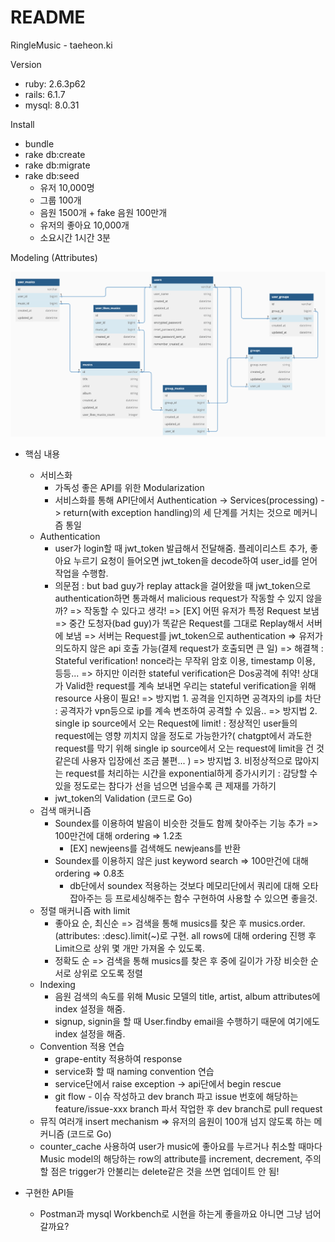 # README

RingleMusic - taeheon.ki

Version
* ruby: 2.6.3p62
* rails: 6.1.7
* mysql: 8.0.31

Install
* bundle
* rake db:create
* rake db:migrate
* rake db:seed
  - 유저 10,000명
  - 그룹 100개
  - 음원 1500개 + fake 음원 100만개
  - 유저의 좋아요 10,000개
  - 소요시간 1시간 3분

Modeling (Attributes)

<img src="modeling.png">

* 핵심 내용
  * 서비스화
    * 가독성 좋은 API를 위한 Modularization
    * 서비스화를 통해 API단에서 Authentication -> Services(processing) -> return(with exception handling)의 세 단계를 거치는 것으로 메커니즘 통일
  * Authentication
    * user가 login할 때 jwt_token 발급해서 전달해줌. 플레이리스트 추가, 좋아요 누르기 요청이 들어오면 jwt_token을 decode하여 user_id를 얻어 작업을 수행함.
    * 의문점 : but bad guy가 replay attack을 걸어왔을 때 jwt_token으로 authentication하면 통과해서 malicious request가 작동할 수 있지 않을까? => 작동할 수 있다고 생각!
    => [EX] 어떤 유저가 특정 Request 보냄 => 중간 도청자(bad guy)가 똑같은 Request를 그대로 Replay해서 서버에 보냄 => 서버는 Request를 jwt_token으로 authentication => 유저가 의도하지 않은 api 호출 가능(결제 request가 호출되면 큰 일)
    => 해결책 : Stateful verification! nonce라는 무작위 암호 이용, timestamp 이용, 등등...
    => 하지만 이러한 stateful verification은 Dos공격에 취약! 상대가 Valid한 request를 계속 보내면 우리는 stateful verification을 위해 resource 사용이 필요!
    => 방지법 1. 공격을 인지하면 공격자의 ip를 차단 : 공격자가 vpn등으로 ip를 계속 변조하여 공격할 수 있음..
    => 방지법 2. single ip source에서 오는 Request에 limit! : 정상적인 user들의 request에는 영향 끼치지 않을 정도로 가능한가?( chatgpt에서 과도한 request를 막기 위해 single ip source에서 오는 request에 limit을 건 것 같은데 사용자 입장에선 조금 불편... )
    => 방지법 3. 비정상적으로 많아지는 request를 처리하는 시간을 exponential하게 증가시키기 : 감당할 수 있을 정도로는 참다가 선을 넘으면 넘을수록 큰 제재를 가하기
    * jwt_token의 Validation (코드로 Go)
  * 검색 매커니즘
    * Soundex를 이용하여 발음이 비슷한 것들도 함께 찾아주는 기능 추가 => 100만건에 대해 ordering => 1.2초
      * [EX] newjeens를 검색해도 newjeans를 반환
    * Soundex를 이용하지 않은 just keyword search => 100만건에 대해 ordering => 0.8초
      * db단에서 soundex 적용하는 것보다 메모리단에서 쿼리에 대해 오타 잡아주는 등 프로세싱해주는 함수 구현하여 사용할 수 있으면 좋을것.
  * 정렬 매커니즘 with limit
    * 좋아요 순, 최신순 => 검색을 통해 musics를 찾은 후 musics.order.(attributes: :desc).limit(~)로 구현. all rows에 대해 ordering 진행 후 Limit으로 상위 몇 개만 가져올 수 있도록.
    * 정확도 순 => 검색을 통해 musics를 찾은 후 중에 길이가 가장 비슷한 순서로 상위로 오도록 정렬
  * Indexing
    * 음원 검색의 속도를 위해 Music 모델의 title, artist, album attributes에 index 설정을 해줌.
    * signup, signin을 할 때 User.findby email을 수행하기 때문에 여기에도 index 설정을 해줌.
  * Convention 적용 연습
    * grape-entity 적용하여 response
    * service화 할 때 naming convention 연습
    * service단에서 raise exception -> api단에서 begin rescue
    * git flow - 이슈 작성하고 dev branch 파고 issue 번호에 해당하는 feature/issue-xxx branch 파서 작업한 후 dev branch로 pull request
  * 뮤직 여러개 insert mechanism => 유저의 음원이 100개 넘지 않도록 하는 메커니즘 (코드로 Go)
  * counter_cache 사용하여 user가 music에 좋아요를 누르거나 취소할 때마다 Music model의 해당하는 row의 attribute를 increment, decrement, 주의할 점은 trigger가 안불리는 delete같은 것을 쓰면 업데이트 안 됨!

* 구현한 API들
  * Postman과 mysql Workbench로 시현을 하는게 좋을까요 아니면 그냥 넘어갈까요?
